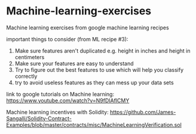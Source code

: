 # Machine-learning-exercises

Machine learning exercises from google machine learning recipes

important things to consider (from ML recipe #3):

1) Make sure features aren't duplicated e.g. height in inches and height in centimeters
2) Make sure your features are easy to understand
3) Try to figure out the best features to use which will help you classify correctly
4) try to avoid useless features as they can mess up your data sets

link to google tutorials on Machine learning: https://www.youtube.com/watch?v=N9fDIAflCMY

Machine learning incentives with Solidity: https://github.com/James-Sangalli/Solidity-Contract-Examples/blob/master/contracts/misc/MachineLearningVerification.sol
